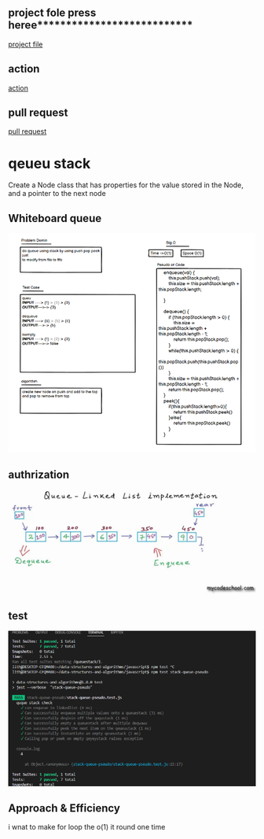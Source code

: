 ## project fole press heree***************************
[project file](https://github.com/lithhalim/data-structures-and-algorithms/tree/main/javascript/stack-queue-pseudo)
## action 
[action](https://github.com/lithhalim/data-structures-and-algorithms/actions)
## pull request
[pull request](https://github.com/lithhalim/data-structures-and-algorithms/pulls)

# qeueu stack
Create a Node class that has properties for the value stored in the Node, and a pointer to the next node
## Whiteboard queue
![image](./queue%20stack.png)
## authrization 
![image](./authrization.jpg)
## test 
![image](./testpesodu.png)
## Approach & Efficiency
i wnat to make for loop the o(1) it round one time